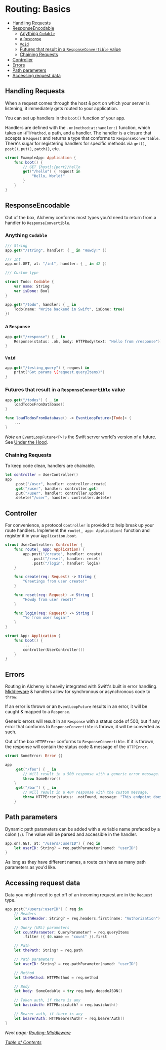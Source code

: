 # Routing: Basics

- [Handling Requests](#handling-requests)
- [ResponseEncodable](#responseencodable)
  * [Anything `Codable`](#anything-codable)
  * [a `Response`](#a-response)
  * [`Void`](#void)
  * [Futures that result in a `ResponseConvertible` value](#futures-that-result-in-a-responseconvertible-value)
  * [Chaining Requests](#chaining-requests)
- [Controller](#controller)
- [Errors](#errors)
- [Path parameters](#path-parameters)
- [Accessing request data](#accessing-request-data)

## Handling Requests

When a request comes through the host & port on which your server is listening, it immediately gets routed to your application.

You can set up handlers in the `boot()` function of your app.

Handlers are defined with the `.on(method:at:handler:)` function, which takes an `HTTPMethod`, a path, and a handler. The handler is a closure that accepts a `Request` and returns a type that conforms to `ResponseConvertable`. There's sugar for registering handlers for specific methods via `get()`, `post()`, `put()`, `patch()`, etc.

```swift
struct ExampleApp: Application {
    func boot() {
        // GET {host}:{port}/hello
        get("/hello") { request in
            "Hello, World!"
        }
    }
}
```

## ResponseEncodable

Out of the box, Alchemy conforms most types you'd need to return from a handler to `ResponseConvertible`.

### Anything `Codable`

```swift
/// String
app.get("/string", handler: { _ in "Howdy!" })

/// Int
app.on(.GET, at: "/int", handler: { _ in 42 })

/// Custom type

struct Todo: Codable {
    var name: String
    var isDone: Bool
}

app.get("/todo", handler: { _ in 
    Todo(name: "Write backend in Swift", isDone: true)
})
```

### a `Response`

```swift
app.get("/response") { _ in 
    Response(status: .ok, body: HTTPBody(text: "Hello from /response"))
}
```

### `Void`

```swift 
app.get("/testing_query") { request in
    print("Got params \(request.queryItems)")
}
```

### Futures that result in a `ResponseConvertible` value

```swift
app.get("/todos") { _ in
    loadTodosFromDatabase()
}

func loadTodosFromDatabase() -> EventLoopFuture<[Todo]> {
    ...
}
```

*Note* an `EventLoopFuture<T>` is the Swift server world's version of a future. See [Under the Hood](12_UnderTheHood.md).

### Chaining Requests

To keep code clean, handlers are chainable.

```swift
let controller = UserController()
app
    .post("/user", handler: controller.create)
    .get("/user", handler: controller.get)
    .put("/user", handler: controller.update)
    .delete("/user", handler: controller.delete)
```

## Controller

For convenience, a protocol `Controller` is provided to help break up your route handlers. Implement the `route(_ app: Application)` function and register it in your `Application.boot`.

```swift
struct UserController: Controller {
    func route(_ app: Application) {
        app.post("/create", handler: create)
            .post("/reset", handler: reset)
            .post("/login", handler: login)
    }

    func create(req: Request) -> String {
        "Greetings from user create!"
    }

    func reset(req: Request) -> String {
        "Howdy from user reset!"
    }

    func login(req: Request) -> String {
        "Yo from user login!"
    }
}

struct App: Application {
    func boot() {
        ...
        controller(UserController())
    }
}
```

## Errors

Routing in Alchemy is heavily integrated with Swift's built in error handling. [Middleware](3b_RoutingMiddleware.md) & handlers allow for synchronous or asynchronous code to `throw`.

If an error is thrown or an `EventLoopFuture` results in an error, it will be caught & mapped to a `Response`.

Generic errors will result in an `Response` with a status code of 500, but if any error that conforms to `ResponseConvertible` is thrown, it will be converted as such. 

Out of the box `HTTPError` conforms to `ResponseConvertible`. If it is thrown, the response will contain the status code & message of the `HTTPError`.

```swift
struct SomeError: Error {}

app
    .get("/foo") { _ in
        // Will result in a 500 response with a generic error message.
        throw SomeError()
    }
    .get("/bar") { _ in
        // Will result in a 404 response with the custom message.
        throw HTTPError(status: .notFound, message: "This endpoint doesn't exist!")
    }
```

## Path parameters

Dynamic path parameters can be added with a variable name prefaced by a colon (`:`). The value will be parsed and accessible in the handler.

```swift
app.on(.GET, at: "/users/:userID") { req in
    let userID: String? = req.pathParameter(named: "userID")
}
```

As long as they have different names, a route can have as many path parameters as you'd like.

## Accessing request data

Data you might need to get off of an incoming request are in the `Request` type.

```swift
app.post("/users/:userID") { req in
    // Headers
    let authHeader: String? = req.headers.first(name: "Authorization")
    
    // Query (URL) parameters
    let countParameter: QueryParameter? = req.queryItems
        .filter ({ $0.name == "count" }).first

    // Path
    let thePath: String? = req.path

    // Path parameters
    let userID: String? = req.pathParameter(named: "userID")

    // Method
    let theMethod: HTTPMethod = req.method

    // Body
    let body: SomeCodable = try req.body.decodeJSON()
    
    // Token auth, if there is any
    let basicAuth: HTTPBasicAuth? = req.basicAuth()

    // Bearer auth, if there is any
    let bearerAuth: HTTPBearerAuth? = req.bearerAuth()
}
```

_Next page: [Routing: Middleware](3b_RoutingMiddleware.md)_

_[Table of Contents](/Docs#docs)_
